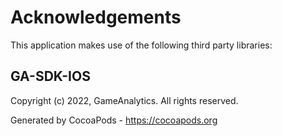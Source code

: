 # Acknowledgements
This application makes use of the following third party libraries:

## GA-SDK-IOS

Copyright (c) 2022, GameAnalytics.
All rights reserved.

Generated by CocoaPods - https://cocoapods.org

